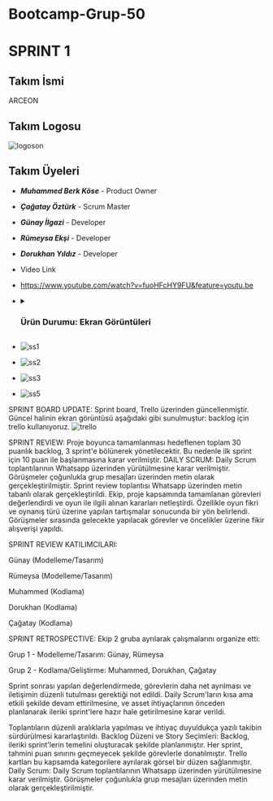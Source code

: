 # Bootcamp-Grup-50

# **SPRINT 1**
## Takım İsmi
ARCEON
## **Takım Logosu**
![logoson](https://github.com/user-attachments/assets/e72aef27-405f-4861-ab9c-a18bc96457d7)



## Takım Üyeleri
- ***Muhammed Berk Köse*** - Product Owner
- ***Çağatay Öztürk*** - Scrum Master
- ***Günay İlgazi*** - Developer
- ***Rümeysa Ekşi*** - Developer
- ***Dorukhan Yıldız*** - Developer



- Video Link
- https://www.youtube.com/watch?v=fuoHFcHY9FU&feature=youtu.be
- <details> <summary><h3>Ürün Durumu: Ekran Görüntüleri</h3></summary>
- ![ss1](https://github.com/user-attachments/assets/0b0a7691-2f26-4863-a35b-adbaca70c393)
- ![ss2](https://github.com/user-attachments/assets/c1c1691d-aef2-42c9-bb38-ad1ccfc3cef2)
- ![ss3](https://github.com/user-attachments/assets/8134c1ee-c0e5-41b7-b332-726eff2b4bb4)
- ![ss5](https://github.com/user-attachments/assets/efd9438b-317e-4b7e-a721-886df7703783)

SPRINT BOARD UPDATE:
Sprint board, Trello üzerinden güncellenmiştir. Güncel halinin ekran görüntüsü aşağıdaki gibi sunulmuştur:
backlog için trello kullanıyoruz.
![trello](https://github.com/user-attachments/assets/2f4e5a58-ab7e-4630-bdfb-476f7d311987)

SPRINT REVIEW:
Proje boyunca tamamlanması hedeflenen toplam 30 puanlık backlog, 3 sprint'e bölünerek yönetilecektir. Bu nedenle ilk sprint için 10 puan ile başlanmasına karar verilmiştir.
DAILY SCRUM:
Daily Scrum toplantılarının Whatsapp üzerinden yürütülmesine karar verilmiştir. Görüşmeler çoğunlukla grup mesajları üzerinden metin olarak gerçekleştirilmiştir.
Sprint review toplantısı Whatsapp üzerinden metin tabanlı olarak gerçekleştirildi.
Ekip, proje kapsamında tamamlanan görevleri değerlendirdi ve oyun ile ilgili alınan kararları netleştirdi. Özellikle oyun fikri ve oynanış türü üzerine yapılan tartışmalar sonucunda bir yön belirlendi. Görüşmeler sırasında gelecekte yapılacak görevler ve öncelikler üzerine fikir alışverişi yapıldı.

SPRINT REVIEW KATILIMCILARI:

Günay (Modelleme/Tasarım)

Rümeysa (Modelleme/Tasarım)

Muhammed (Kodlama)

Dorukhan (Kodlama)

Çağatay (Kodlama)

SPRINT RETROSPECTIVE:
Ekip 2 gruba ayrılarak çalışmalarını organize etti:

Grup 1 - Modelleme/Tasarım: Günay, Rümeysa

Grup 2 - Kodlama/Geliştirme: Muhammed, Dorukhan, Çağatay

Sprint sonrası yapılan değerlendirmede, görevlerin daha net ayrılması ve iletişimin düzenli tutulması gerektiği not edildi. Daily Scrum'ların kısa ama etkili şekilde devam ettirilmesine, ve asset ihtiyaçlarının önceden planlanarak ileriki sprint'lere hazır hale getirilmesine karar verildi.

Toplantıların düzenli aralıklarla yapılması ve ihtiyaç duyuldukça yazılı takibin sürdürülmesi kararlaştırıldı.
Backlog Düzeni ve Story Seçimleri:
Backlog, ileriki sprint'lerin temelini oluşturacak şekilde planlanmıştır. Her sprint, tahmini puan sınırını geçmeyecek şekilde görevlerle donatılmıştır. Trello kartları bu kapsamda kategorilere ayrılarak görsel bir düzen sağlanmıştır.
Daily Scrum:
Daily Scrum toplantılarının Whatsapp üzerinden yürütülmesine karar verilmiştir. Görüşmeler çoğunlukla grup mesajları üzerinden metin olarak gerçekleştirilmiştir.





